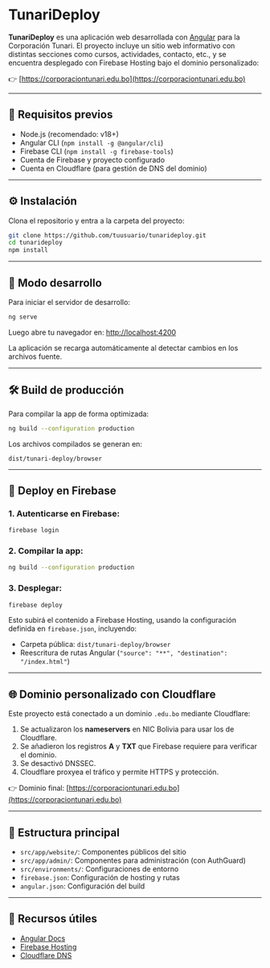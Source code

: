 # TunariDeploy

**TunariDeploy** es una aplicación web desarrollada con [Angular](https://angular.io/) para la Corporación Tunari. El proyecto incluye un sitio web informativo con distintas secciones como cursos, actividades, contacto, etc., y se encuentra desplegado con Firebase Hosting bajo el dominio personalizado:

👉 [https://corporaciontunari.edu.bo](https://corporaciontunari.edu.bo)

---

## 🧰 Requisitos previos

* Node.js (recomendado: v18+)
* Angular CLI (`npm install -g @angular/cli`)
* Firebase CLI (`npm install -g firebase-tools`)
* Cuenta de Firebase y proyecto configurado
* Cuenta en Cloudflare (para gestión de DNS del dominio)

---

## ⚙️ Instalación

Clona el repositorio y entra a la carpeta del proyecto:

```bash
git clone https://github.com/tuusuario/tunarideploy.git
cd tunarideploy
npm install
```

---

## 🥪 Modo desarrollo

Para iniciar el servidor de desarrollo:

```bash
ng serve
```

Luego abre tu navegador en:
[http://localhost:4200](http://localhost:4200)

La aplicación se recarga automáticamente al detectar cambios en los archivos fuente.

---

## 🛠️ Build de producción

Para compilar la app de forma optimizada:

```bash
ng build --configuration production
```

Los archivos compilados se generan en:

```
dist/tunari-deploy/browser
```

---

## 🚀 Deploy en Firebase

### 1. Autenticarse en Firebase:

```bash
firebase login
```

### 2. Compilar la app:

```bash
ng build --configuration production
```

### 3. Desplegar:

```bash
firebase deploy
```

Esto subirá el contenido a Firebase Hosting, usando la configuración definida en `firebase.json`, incluyendo:

* Carpeta pública: `dist/tunari-deploy/browser`
* Reescritura de rutas Angular (`"source": "**", "destination": "/index.html"`)

---

## 🌐 Dominio personalizado con Cloudflare

Este proyecto está conectado a un dominio `.edu.bo` mediante Cloudflare:

1. Se actualizaron los **nameservers** en NIC Bolivia para usar los de Cloudflare.
2. Se añadieron los registros **A** y **TXT** que Firebase requiere para verificar el dominio.
3. Se desactivó DNSSEC.
4. Cloudflare proxyea el tráfico y permite HTTPS y protección.

👉 Dominio final: [https://corporaciontunari.edu.bo](https://corporaciontunari.edu.bo)

---

## 📂 Estructura principal

* `src/app/website/`: Componentes públicos del sitio
* `src/app/admin/`: Componentes para administración (con AuthGuard)
* `src/environments/`: Configuraciones de entorno
* `firebase.json`: Configuración de hosting y rutas
* `angular.json`: Configuración del build

---

## 🔭 Recursos útiles

* [Angular Docs](https://angular.dev)
* [Firebase Hosting](https://firebase.google.com/docs/hosting)
* [Cloudflare DNS](https://developers.cloudflare.com/dns/)
